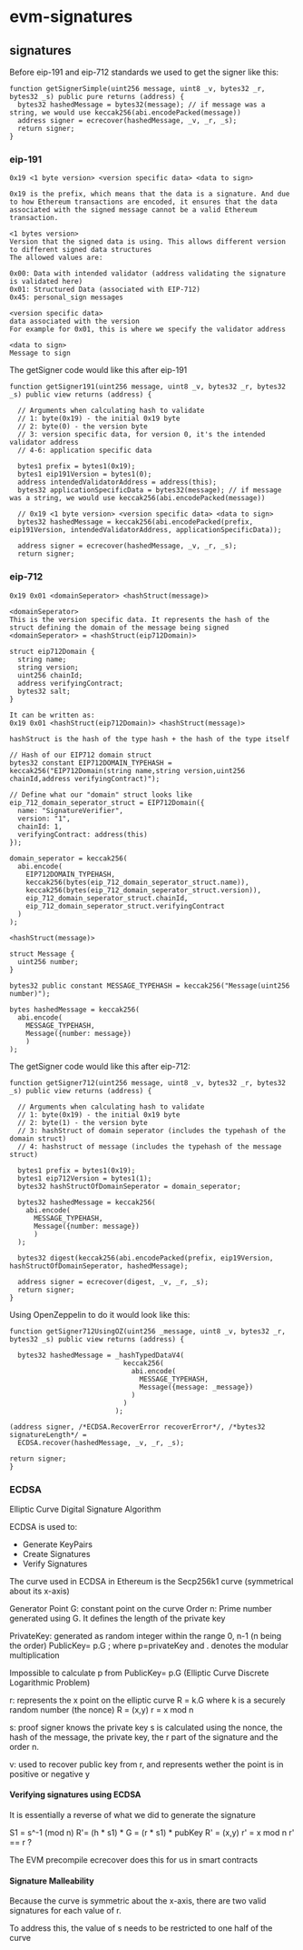 # evm-signatures

## signatures

Before eip-191 and eip-712 standards we used to get the signer like this:

```
function getSignerSimple(uint256 message, uint8 _v, bytes32 _r, bytes32 _s) public pure returns (address) {
  bytes32 hashedMessage = bytes32(message); // if message was a string, we would use keccak256(abi.encodePacked(message))
  address signer = ecrecover(hashedMessage, _v, _r, _s);
  return signer;
}
```

### eip-191

```
0x19 <1 byte version> <version specific data> <data to sign>
```
```
0x19 is the prefix, which means that the data is a signature. And due to how Ethereum transactions are encoded, it ensures that the data associated with the signed message cannot be a valid Ethereum transaction.
```

```
<1 bytes version> 
Version that the signed data is using. This allows different version to different signed data structures
The allowed values are:

0x00: Data with intended validator (address validating the signature is validated here)
0x01: Structured Data (associated with EIP-712)
0x45: personal_sign messages
```

```
<version specific data>
data associated with the version
For example for 0x01, this is where we specify the validator address
```

```
<data to sign>
Message to sign
```

The getSigner code would like this after eip-191

```
function getSigner191(uint256 message, uint8 _v, bytes32 _r, bytes32 _s) public view returns (address) {

  // Arguments when calculating hash to validate
  // 1: byte(0x19) - the initial 0x19 byte
  // 2: byte(0) - the version byte
  // 3: version specific data, for version 0, it's the intended validator address
  // 4-6: application specific data

  bytes1 prefix = bytes1(0x19);
  bytes1 eip191Version = bytes1(0);
  address intendedValidatorAddress = address(this);
  bytes32 applicationSpecificData = bytes32(message); // if message was a string, we would use keccak256(abi.encodePacked(message))

  // 0x19 <1 byte version> <version specific data> <data to sign>
  bytes32 hashedMessage = keccak256(abi.encodePacked(prefix, eip191Version, intendedValidatorAddress, applicationSpecificData));

  address signer = ecrecover(hashedMessage, _v, _r, _s);
  return signer;
```

### eip-712

```
0x19 0x01 <domainSeperator> <hashStruct(message)>
```

```
<domainSeperator>
This is the version specific data. It represents the hash of the struct defining the domain of the message being signed
<domainSeperator> = <hashStruct(eip712Domain)>

struct eip712Domain {
  string name;
  string version;
  uint256 chainId;
  address verifyingContract;
  bytes32 salt;
}

It can be written as:
0x19 0x01 <hashStruct(eip712Domain)> <hashStruct(message)>
```

```
hashStruct is the hash of the type hash + the hash of the type itself

// Hash of our EIP712 domain struct
bytes32 constant EIP712DOMAIN_TYPEHASH = keccak256("EIP712Domain(string name,string version,uint256 chainId,address verifyingContract)");

// Define what our "domain" struct looks like
eip_712_domain_seperator_struct = EIP712Domain({
  name: "SignatureVerifier",
  version: "1",
  chainId: 1,
  verifyingContract: address(this)
});

domain_seperator = keccak256(
  abi.encode(
    EIP712DOMAIN_TYPEHASH,
    keccak256(bytes(eip_712_domain_seperator_struct.name)),
    keccak256(bytes(eip_712_domain_seperator_struct.version)),
    eip_712_domain_seperator_struct.chainId,
    eip_712_domain_seperator_struct.verifyingContract
  )
);
```

```
<hashStruct(message)>

struct Message {
  uint256 number;
}

bytes32 public constant MESSAGE_TYPEHASH = keccak256("Message(uint256 number)");

bytes hashedMessage = keccak256(
  abi.encode(
    MESSAGE_TYPEHASH,
    Message({number: message})
    )
);
```

The getSigner code would like this after eip-712:

```
function getSigner712(uint256 message, uint8 _v, bytes32 _r, bytes32 _s) public view returns (address) {

  // Arguments when calculating hash to validate
  // 1: byte(0x19) - the initial 0x19 byte
  // 2: byte(1) - the version byte
  // 3: hashStruct of domain seperator (includes the typehash of the domain struct)
  // 4: hashstruct of message (includes the typehash of the message struct)

  bytes1 prefix = bytes1(0x19);
  bytes1 eip712Version = bytes1(1);
  bytes32 hashStructOfDomainSeperator = domain_seperator;

  bytes32 hashedMessage = keccak256(
    abi.encode(
      MESSAGE_TYPEHASH,
      Message({number: message})
      )
  );

  bytes32 digest(keccak256(abi.encodePacked(prefix, eip19Version, hashStructOfDomainSeperator, hashedMessage);

  address signer = ecrecover(digest, _v, _r, _s);
  return signer;
}
```

Using OpenZeppelin to do it would look like this:

```
function getSigner712UsingOZ(uint256 _message, uint8 _v, bytes32 _r, bytes32 _s) public view returns (address) {

  bytes32 hashedMessage = _hashTypedDataV4(
                            keccak256(
                              abi.encode(
                                MESSAGE_TYPEHASH,
                                Message({message: _message})
                              )
                            )
                          );

(address signer, /*ECDSA.RecoverError recoverError*/, /*bytes32 signatureLength*/ = 
  ECDSA.recover(hashedMessage, _v, _r, _s);

return signer;
}
```

### ECDSA

Elliptic Curve Digital Signature Algorithm

ECDSA is used to:
 - Generate KeyPairs
 - Create Signatures
 - Verify Signatures

The curve used in ECDSA in Ethereum is the Secp256k1 curve (symmetrical about its x-axis)

Generator Point G: constant point on the curve
Order n: Prime number generated using G. It defines the length of the private key

PrivateKey: generated as random integer within the range 0, n-1 (n being the order)
PublicKey= p.G  ; where p=privateKey and . denotes the modular multiplication

Impossible to calculate p from PublicKey= p.G (Elliptic Curve Discrete Logarithmic Problem)

r: represents the x point on the elliptic curve
R = k.G where k is a securely random number (the nonce)
R = (x,y)
r = x mod n

s: proof signer knows the private key
s is calculated using the nonce, the hash of the message, the private key, the r part of the signature and the order n.

v: used to recover public key from r, and represents wether the point is in positive or negative y


#### Verifying signatures using ECDSA

It is essentially a reverse of what we did to generate the signature

S1 = s^-1 (mod n)
R'= (h * s1) * G = (r * s1) * pubKey
R' = (x,y)
r' = x mod n
r' == r ?

The EVM precompile ecrecover does this for us in smart contracts

#### Signature Malleability

Because the curve is symmetric about the x-axis, there are two valid signatures for each value of r.

To address this, the value of s needs to be restricted to one half of the curve









